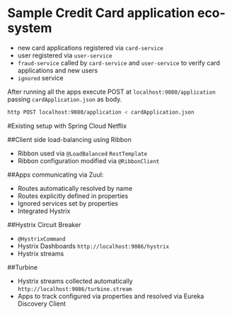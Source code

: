 # Sample Credit Card application eco-system

- new card applications registered via `card-service`
- user registered via `user-service`
- `fraud-service` called by `card-service` and `user-service` to verify 
card applications and new users
- `ignored` service

After running all the apps execute POST at `localhost:9080/application` passing 
`cardApplication.json` as body.

```bash
http POST localhost:9080/application < cardApplication.json
```

#Existing setup with Spring Cloud Netflix

##Client side load-balancing using Ribbon

- Ribbon used via `@LoadBalanced` `RestTemplate`
- Ribbon configuration modified via `@RibbonClient`

##Apps communicating via Zuul:
- Routes automatically resolved by name
- Routes explicitly defined in properties
- Ignored services set by properties
- Integrated Hystrix

##Hystrix Circuit Breaker
- `@HystrixCommand`
- Hystrix Dashboards `http://localhost:9086/hystrix`
- Hystrix streams

##Turbine
- Hystrix streams collected automatically  `http://localhost:9086/turbine.stream`
- Apps to track configured via properties and resolved via Eureka Discovery Client